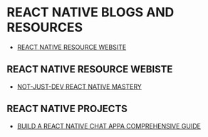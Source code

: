 # REACT NATIVE BLOGS AND RESOURCES

- [REACT NATIVE RESOURCE WEBSITE](#react-native-resource-webiste)

## REACT NATIVE RESOURCE WEBISTE

- [NOT-JUST-DEV REACT NATIVE MASTERY](https://www.notjust.dev/react-native-mastery)

## REACT NATIVE PROJECTS

- [BUILD A REACT NATIVE CHAT APPA COMPREHENSIVE GUIDE](https://medium.com/@mkilincaslan/build-a-react-native-chat-app-a-comprehensive-guide-2852e5434e54)
